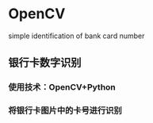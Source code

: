 # OpenCV
simple identification of bank card number
## 银行卡数字识别
### 使用技术：OpenCV+Python
### 将银行卡图片中的卡号进行识别
